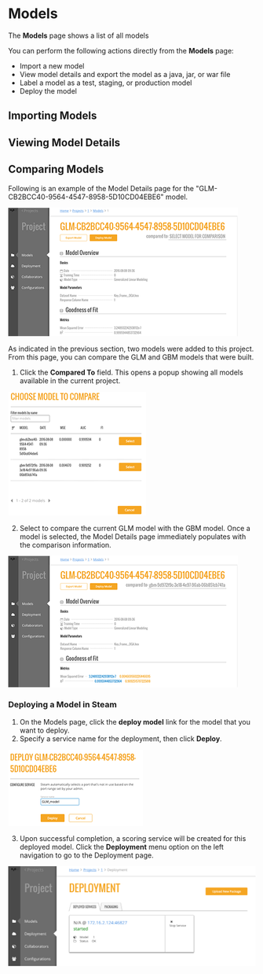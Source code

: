 # Models

The **Models** page shows a list of all models 


You can perform the following actions directly from the **Models** page:

- Import a new model
- View model details and export the model as a java, jar, or war file 
- Label a model as a test, staging, or production model
- Deploy the model

## <a name="importmodels"></a>Importing Models


## <a name="viewdetails"></a>Viewing Model Details



## <a name="comparemodels"></a>Comparing Models

Following is an example of the Model Details page for the "GLM-CB2BCC40-9564-4547-8958-5D10CD04EBE6" model.

![Model Details page](images/model_details.png)

As indicated in the previous section, two models were added to this project. From this page, you can compare the GLM and GBM models that were built. 

1. Click the **Compared To** field. This opens a popup showing all models available in the current project.  

 ![Select model to compare](images/select_model.png)

2. Select to compare the current GLM model with the GBM model. Once a model is selected, the Model Details page immediately populates with the comparison information. 

 ![Model Comparison](images/model_compare.png)

### <a name="deploymodel"></a>Deploying a Model in Steam

1. On the Models page, click the **deploy model** link for the model that you want to deploy.
2. Specify a service name for the deployment, then click **Deploy**.

 ![Deploy Model](images/deploy_model.png)

3. Upon successful completion, a scoring service will be created for this deployed model. Click the **Deployment** menu option on the left navigation to go to the Deployment page.

 ![Deployment page](images/deployment_page.png)



